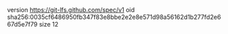 version https://git-lfs.github.com/spec/v1
oid sha256:0035cf6486950fb347f83e8bbe2e2e8e571d98a56162d1b277fd2e667d5e7f79
size 12
